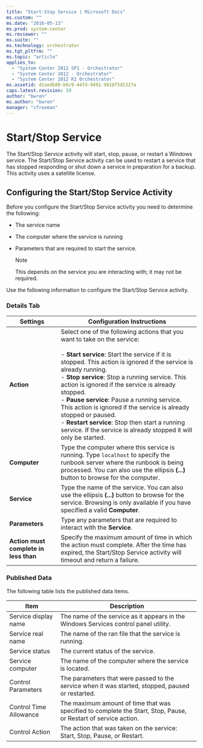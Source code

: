 ```yaml
---
title: "Start-Stop Service | Microsoft Docs"
ms.custom: ""
ms.date: "2016-05-13"
ms.prod: system-center
ms.reviewer: ""
ms.suite: ""
ms.technology: orchestrator
ms.tgt_pltfrm: ""
ms.topic: "article"
applies_to: 
  - "System Center 2012 SP1 - Orchestrator"
  - "System Center 2012 - Orchestrator"
  - "System Center 2012 R2 Orchestrator"
ms.assetid: d1aedb89-b6c9-44fd-9491-9818f5d1327a
caps.latest.revision: 19
author: "bwren"
ms.author: "bwren"
manager: "cfreeman"
---
```

# Start/Stop Service
The Start/Stop Service activity will start, stop, pause, or restart a Windows service. The Start/Stop Service activity can be used to restart a service that has stopped responding or shut down a service in preparation for a backup. This activity uses a satellite license.  
  
## Configuring the Start/Stop Service Activity  
 Before you configure the Start/Stop Service activity you need to determine the following:  
  
-   The service name  
  
-   The computer where the service is running  
  
-   Parameters that are required to start the service.  
  
    > [!NOTE]
    >  This depends on the service you are interacting with; it may not be required.  
  
 Use the following information to configure the Start/Stop Service activity.  
  
### Details Tab  
  
|Settings|Configuration Instructions|  
|--------------|--------------------------------|  
|**Action**|Select one of the following actions that you want to take on the service:<br /><br /> -   **Start service**: Start the service if it is stopped. This action is ignored if the service is already running.<br />-   **Stop service**: Stop a running service. This action is ignored if the service is already stopped.<br />-   **Pause service**: Pause a running service. This action is ignored if the service is already stopped or paused.<br />-   **Restart service**: Stop then start a running service. If the service is already stopped it will only be started.|  
|**Computer**|Type the computer where this service is running. Type `localhost` to specify the runbook server where the runbook is being processed. You can also use the ellipsis **(...)** button to browse for the computer.|  
|**Service**|Type the name of the service. You can also use the ellipsis **(...)** button to browse for the service. Browsing is only available if you have specified a valid **Computer**.|  
|**Parameters**|Type any parameters that are required to interact with the **Service**.|  
|**Action must complete in less than**|Specify the maximum amount of time in which the action must complete. After the time has expired, the Start/Stop Service activity will timeout and return a failure.|  
  
### Published Data  
 The following table lists the published data items.  
  
|Item|Description|  
|----------|-----------------|  
|Service display name|The name of the service as it appears in the Windows Services control panel utility.|  
|Service real name|The name of the ran file that the service is running.|  
|Service status|The current status of the service.|  
|Service computer|The name of the computer where the service is located.|  
|Control Parameters|The parameters that were passed to the service when it was started, stopped, paused or restarted.|  
|Control Time Allowance|The maximum amount of time that was specified to complete the Start, Stop, Pause, or Restart of service action.|  
|Control Action|The action that was taken on the service: Start, Stop, Pause, or Restart.|